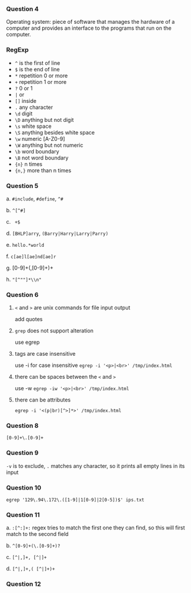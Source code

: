 ### Question 4

Operating system: piece of software that manages the hardware of a computer and provides an interface to the programs that run on the computer.


### RegExp

- `^` is the first of line
- `$` is the end of line
- `*` repetition 0 or more
- `+` repetition 1 or more
- `?` 0 or 1
- `|` or
- `[]` inside
- `.` any character
- `\d` digit
- `\D` anything but not digit
- `\s` white space
- `\S` anything besides white space
- `\w` numeric [A-Z0-9]
- `\W` anything but not numeric
- `\b` word boundary
- `\B` not word boundary
- `{n}` n times
- `{n,}` more than n times

### Question 5

a. `#include`, `#define`, `^#`

b. `^[^#]`

c. ` +$`

d. `[BHLP]arry`, `(Barry|Harry|Larry|Parry)`

e. `hello.*world`

f. `c[ae]l[ae]nd[ae]r`

g. [0-9]+(,[0-9]+)+

h. `"[^""]*\\n"`

### Question 6

1. `<` and `>` are unix commands for file input output
    
   add quotes

2. `grep` does not support alteration

   use egrep

3. tags are case insensitive

   use -i for case insensitive `egrep -i '<p>|<br>' /tmp/index.html`

4. there can be spaces between the `<` and `>`

   use -w `egrep -iw '<p>|<br>' /tmp/index.html`

5. there can be attributes

   `egrep -i '<(p|br)[^>]*>' /tmp/index.html`

### Question 8

`[0-9]+\.[0-9]+`

### Question 9

`-v` is to exclude, `.` matches any character, so it prints all empty lines in its input

### Question 10

`egrep '129\.94\.172\.([1-9]|1[0-9]|2[0-5])$' ips.txt`

### Question 11

a. `:[^:]+:` regex tries to match the first one they can find, so this will first match to the second field

b. `^[0-9]+(\.[0-9]+)?`

c. `[^|,]+, [^|]+`

d. `[^|,]+,( [^|]+)+`

### Question 12

